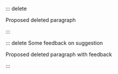 ::: delete

Proposed deleted paragraph

:::

::: delete Some feedback on suggestion

Proposed deleted paragraph with feedback

:::
